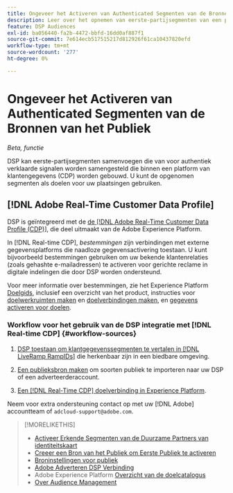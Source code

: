 ```yaml
---
title: Ongeveer het Activeren van Authenticated Segmenten van de Bronnen van het Publiek
description: Leer over het opnemen van eerste-partijsegmenten van een platform van klantengegevens.
feature: DSP Audiences
exl-id: ba056440-fa2b-4472-bbfd-16dd0af887f1
source-git-commit: 7e614ecb517515217d812926f61ca10437820efd
workflow-type: tm+mt
source-wordcount: '277'
ht-degree: 0%

---
```


# Ongeveer het Activeren van Authenticated Segmenten van de Bronnen van het Publiek

<!-- Doesn't specifically explain what you can do in our UI -->
*Beta, functie*

DSP kan eerste-partijsegmenten samenvoegen die van voor authentiek verklaarde signalen worden samengesteld die binnen een platform van klantengegevens (CDP) worden gebouwd. U kunt de opgenomen segmenten als doelen voor uw plaatsingen gebruiken.

## [!DNL Adobe Real-Time Customer Data Profile]

DSP is geïntegreerd met de [de [!DNL Adobe Real-Time Customer Data Profile (CDP)]](https://experienceleague.adobe.com/docs/experience-platform/rtcdp/overview.html), die deel uitmaakt van de Adobe Experience Platform.

In [!DNL Real-time CDP], *bestemmingen* zijn verbindingen met externe gegevensplatforms die naadloze gegevensactivering toestaan. U kunt bijvoorbeeld bestemmingen gebruiken om uw bekende klantenrelaties (zoals gehashte e-mailadressen) te activeren voor gerichte reclame in digitale indelingen die door DSP worden ondersteund.

Voor meer informatie over bestemmingen, zie het Experience Platform [Doelgids](https://experienceleague.adobe.com/docs/experience-platform/destinations/home.html), inclusief een overzicht van het product, instructies voor [doelwerkruimten maken](https://experienceleague.adobe.com/docs/experience-platform/destinations/ui/destinations-workspace.html) en [doelverbindingen maken](https://experienceleague.adobe.com/docs/experience-platform/destinations/ui/connect-destination.html), en [gegevens activeren voor doelen](https://experienceleague.adobe.com/docs/experience-platform/destinations/ui/activate/activate-segment-streaming-destinations.html).

### Workflow voor het gebruik van de DSP integratie met [!DNL Real-time CDP] {#workflow-sources}

<!-- Make sure that titles make the distinctions clear -- everything can't be "Activate XXX." -->

1. [DSP toestaan om klantgegevenssegmenten te vertalen in [!DNL LiveRamp RampIDs]](source-durable-id.md) die herkenbaar zijn in een biedbare omgeving.<!-- I don't think I need this here: This requires DSP account-level and campaign-level settings to enable segment sharing with [!DNL LiveRamp], which will translate customer data to [!DNL RampIDs] to create targetable segments. Your DSP account team will perform this configuration. -->

1. [Een publieksbron maken](source-create.md) om soorten publiek te importeren naar uw DSP of een adverteerderaccount.

1. [Een [!DNL Real-Time CDP] doelverbinding in Experience Platform](https://experienceleague.adobe.com/docs/experience-platform/destinations/catalog/advertising/adobe-advertising-connection.html).

Neem voor extra ondersteuning contact op met uw [!DNL Adobe] accountteam of `adcloud-support@adobe.com`.

>[!MORELIKETHIS]
>
>* [Activeer Erkende Segmenten van de Duurzame Partners van identiteitskaart](source-durable-id.md)
>* [Creeer een Bron van het Publiek om Eerste Publiek te activeren](source-create.md)
>* [Broninstellingen voor publiek](source-settings.md)
>* [Adobe Adverteren DSP Verbinding](https://experienceleague.adobe.com/docs/experience-platform/destinations/catalog/advertising/adobe-advertising-connection.html)
>* Adobe Experience Platform [Overzicht van de doelcatalogus](https://experienceleague.adobe.com/docs/experience-platform/destinations/catalog/overview.html)
>* [Over Audience Management](/help/dsp/audiences/audience-about.md)

